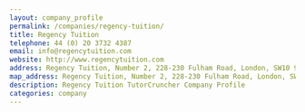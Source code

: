 ```yaml
---
layout: company_profile
permalink: /companies/regency-tuition/
title: Regency Tuition
telephone: 44 (0) 20 3732 4387
email: info@regencytuition.com
website: http://www.regencytuition.com
address: Regency Tuition, Number 2, 228-230 Fulham Road, London, SW10 9NB
map_address: Regency Tuition, Number 2, 228-230 Fulham Road, London, SW10 9NB
description: Regency Tuition TutorCruncher Company Profile
categories: company
---
```


